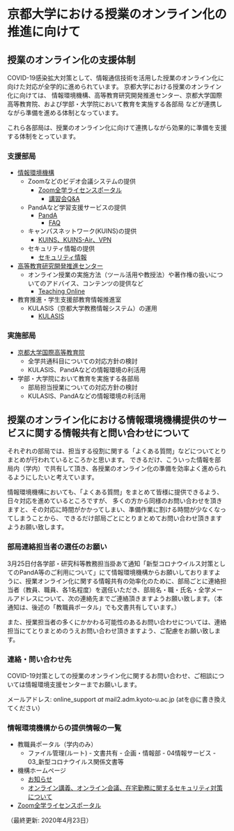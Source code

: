 # 京都大学における授業のオンライン化の推進に向けて

## 授業のオンライン化の支援体制

COVID-19感染拡大対策として、情報通信技術を活用した授業のオンライン化に向けた対応が全学的に進められています。
京都大学における授業のオンライン化に向けては、
情報環境機構、高等教育研究開発推進センター、京都大学国際高等教育院、および学部・大学院において教育を実施する各部局
などが連携しながら準備を進める体制となっています。

これら各部局は、授業のオンライン化に向けて連携しながら効果的に準備を支援する体制をとっています。

### 支援部局

- [情報環境機構](http://www.iimc.kyoto-u.ac.jp/)
  - Zoomなどのビデオ会議システムの提供
    - [Zoom全学ライセンスポータル](https://kyoto-u.github.io/online-edu/zoom)
      - [講習会Q&A](https://kubar.rd.iimc.kyoto-u.ac.jp/zoom/qa.html)
  - PandAなど学習支援サービスの提供
    - [PandA](http://www.iimc.kyoto-u.ac.jp/ja/services/lms/)
      - [FAQ](http://www.iimc.kyoto-u.ac.jp/ja/faq/lms/)
  - キャンパスネットワーク(KUINS)の提供
    - [KUINS、KUINS-Air、VPN](https://www.iimc.kyoto-u.ac.jp/ja/services/kuins/)
  - セキュリティ情報の提供
    - [セキュリティ情報](http://www.iimc.kyoto-u.ac.jp/ja/whatsnew/security/index.html)
- [高等教育研究開発推進センター](https://www.highedu.kyoto-u.ac.jp/)
  - オンライン授業の実施方法（ツール活用や教授法）や著作権の扱いについてのアドバイス、コンテンツの提供など
    - [Teaching Online](https://www.highedu.kyoto-u.ac.jp/connect/teachingonline/)
- 教育推進・学生支援部教育情報推進室
  - KULASIS（京都大学教務情報システム）の運用
    - [KULASIS](https://www.z.k.kyoto-u.ac.jp/freshman-guide/kulasis)

### 実施部局

- [京都大学国際高等教育院](https://www.z.k.kyoto-u.ac.jp/)
  - 全学共通科目についての対応方針の検討
  - KULASIS、PandAなどの情報環境の利活用
- 学部・大学院において教育を実施する各部局
  - 部局担当授業についての対応方針の検討
  - KULASIS、PandAなどの情報環境の利活用
  
## 授業のオンライン化における情報環境機構提供のサービスに関する情報共有と問い合わせについて

それぞれの部局では、担当する役割に関する「よくある質問」などについてとりまとめが行われているところかと思います。
できるだけ、こういった情報を部局内（学内）で共有して頂き、各授業のオンライン化の準備を効率よく進められるようにしたいと考えています。

情報環境機構においても、「よくある質問」をまとめて皆様に提供できるよう、日々対応を進めているところですが、
多くの方から同様のお問い合わせを頂きますと、その対応に時間がかかってしまい、準備作業に割ける時間が少なくなってしまうことから、
できるだけ部局ごとにとりまとめてお問い合わせ頂きますようお願い致します。

### 部局連絡担当者の選任のお願い

3月25日付各学部・研究科等教務担当掛あて通知「新型コロナウイルス対策としてのPandA等のご利用について」にて情報環境機構からお願いしておりますように、授業オンライン化に関する情報共有の効率化のために、部局ごとに連絡担当者（教員、職員、各1名程度）を選任いただき、部局名・職・氏名・全学メールアドレスについて、次の連絡先までご連絡頂きますようお願い致します。（本通知は、後述の「教職員ポータル」でも文書共有しています。）

また、授業担当者の多くにかかわる可能性のあるお問い合わせについては、連絡担当にてとりまとめのうえお問い合わせ頂きますよう、ご配慮をお願い致します。

### 連絡・問い合わせ先

COVID-19対策としての授業のオンライン化に関するお問い合わせ、ご相談については情報環境支援センターまでお願いします。

メールアドレス: online_support _at_ mail2.adm.kyoto-u.ac.jp (atを@に書き換えてください）

### 情報環境機構からの提供情報の一覧

- 教職員ポータル（学内のみ）
  - ファイル管理(ルート) - 文書共有 - 企画・情報部 - 04情報サービス - 03_新型コロナウイルス関係文書等
- 機構ホームページ
  - [お知らせ](http://www.iimc.kyoto-u.ac.jp/ja/whatsnew/information/)
  - [オンライン講義、オンライン会議、在宅勤務に関するセキュリティ対策について](http://www.iimc.kyoto-u.ac.jp/ja/whatsnew/security/index.html)
- [Zoom全学ライセンスポータル](https://kyoto-u.github.io/online-edu/zoom)

（最終更新: 2020年4月23日）
